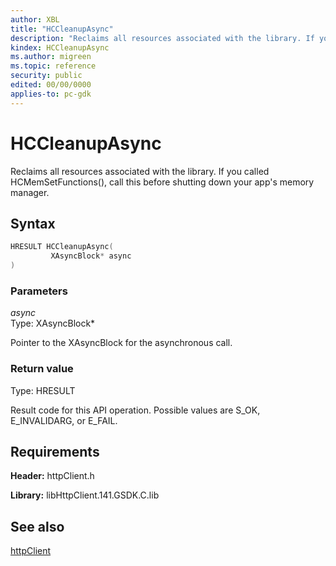 ```yaml
---
author: XBL
title: "HCCleanupAsync"
description: "Reclaims all resources associated with the library. If you called HCMemSetFunctions(), call this before shutting down your app's memory manager."
kindex: HCCleanupAsync
ms.author: migreen
ms.topic: reference
security: public
edited: 00/00/0000
applies-to: pc-gdk
---
```


# HCCleanupAsync  

Reclaims all resources associated with the library. If you called HCMemSetFunctions(), call this before shutting down your app's memory manager.  

## Syntax  
  
```cpp
HRESULT HCCleanupAsync(  
         XAsyncBlock* async  
)  
```  
  
### Parameters  
  
*async* &nbsp;&nbsp;  
Type: XAsyncBlock*  
  
Pointer to the XAsyncBlock for the asynchronous call.  
  
  
### Return value  
Type: HRESULT
  
Result code for this API operation. Possible values are S_OK, E_INVALIDARG, or E_FAIL.
  
## Requirements  
  
**Header:** httpClient.h
  
**Library:** libHttpClient.141.GSDK.C.lib
  
## See also  
[httpClient](../httpclient_members.md)  
  
  
